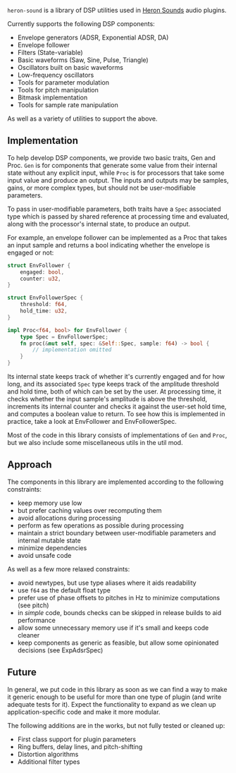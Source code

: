 <!-- cargo-rdme start -->

`heron-sound` is a library of DSP utilities used in [Heron Sounds](https://heronsounds.com) audio plugins.

Currently supports the following DSP components:

- Envelope generators (ADSR, Exponential ADSR, DA)
- Envelope follower
- Filters (State-variable)
- Basic waveforms (Saw, Sine, Pulse, Triangle)
- Oscillators built on basic waveforms
- Low-frequency oscillators
- Tools for parameter modulation
- Tools for pitch manipulation
- Bitmask implementation
- Tools for sample rate manipulation

As well as a variety of utilities to support the above.

## Implementation

To help develop DSP components, we provide two basic traits,
Gen and Proc.
`Gen` is for components that generate some value from their internal state
without any explicit input,
while `Proc` is for processors that take some input value and produce an output.
The inputs and outputs may be samples, gains, or more complex types,
but should not be user-modifiable parameters.

To pass in user-modifiable parameters,
both traits have a `Spec` associated type
which is passed by shared reference at processing time and evaluated,
along with the processor's internal state,
to produce an output.

For example, an envelope follower can be implemented as a Proc that takes an input sample
and returns a bool indicating whether the envelope is engaged or not:
```rust
struct EnvFollower {
    engaged: bool,
    counter: u32,
}

struct EnvFollowerSpec {
    threshold: f64,
    hold_time: u32,
}

impl Proc<f64, bool> for EnvFollower {
    type Spec = EnvFollowerSpec;
    fn proc(&mut self, spec: &Self::Spec, sample: f64) -> bool {
        // implementation omitted
    }
}
```

Its internal state keeps track of whether it's currently engaged and for how long,
and its associated `Spec` type keeps track of the amplitude threshold and hold time,
both of which can be set by the user.
At processing time, it checks whether the input sample's amplitude is above the threshold,
increments its internal counter and checks it against the user-set hold time,
and computes a boolean value to return.
To see how this is implemented in practice,
take a look at
EnvFollower and EnvFollowerSpec.

Most of the code in this library consists of implementations of `Gen` and `Proc`,
but we also include some miscellaneous utils in the util mod.

## Approach

The components in this library are implemented according to the following constraints:
- keep memory use low
- but prefer caching values over recomputing them
- avoid allocations during processing
- perform as few operations as possible during processing
- maintain a strict boundary between user-modifiable parameters and internal mutable state
- minimize dependencies
- avoid unsafe code

As well as a few more relaxed constraints:
- avoid newtypes, but use type aliases where it aids readability
- use `f64` as the default float type
- prefer use of phase offsets to pitches in Hz to minimize computations (see pitch)
- in *simple* code, bounds checks can be skipped in release builds to aid performance
- allow some unnecessary memory use if it's small and keeps code cleaner
- keep components as generic as feasible, but allow some opinionated decisions
  (see ExpAdsrSpec)

## Future

In general, we put code in this library as soon as we can find a way to make it generic enough
to be useful for more than one type of plugin (and write adequate tests for it).
Expect the functionality to expand as we clean up application-specific code
and make it more modular.

The following additions are in the works, but not fully tested or cleaned up:

- First class support for plugin parameters
- Ring buffers, delay lines, and pitch-shifting
- Distortion algorithms
- Additional filter types

<!-- cargo-rdme end -->
